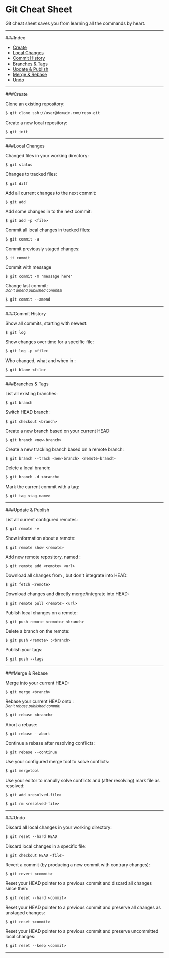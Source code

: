 Git Cheat Sheet
===============

Git cheat sheet saves you from learning all the commands by heart.

<hr>

###Index
* [Create](#1)
* [Local Changes](#2)
* [Commit History](#3)
* [Branches & Tags](#4)
* [Update & Publish](#5)
* [Merge & Rebase](#6)
* [Undo](#7)

<hr>
###Create

Clone an existing repository:
```
$ git clone ssh://user@domain.com/repo.git
```

Create a new local repository:
```
$ git init
```

<hr>
###Local Changes

Changed files in your working directory:
```
$ git status
```

Changes to tracked files:
```
$ git diff
```

Add all current changes to the next commit:
```
$ git add
```

Add some changes in <file> to the next commit:
```
$ git add -p <file>
```

Commit all local changes in tracked files:
```
$ git commit -a
```

Commit previously staged changes:
```
$ it commit
```

Commit with message
```
$ git commit -m 'message here'
```

Change last commit:<br>
<em><sub>Don't amend published commits!</sub></em>
```
$ git commit --amend
```

<hr>
###Commit History

Show all commits, starting with newest:
```
$ git log
```

Show changes over time for a specific file:
```
$ git log -p <file>
```

Who changed, what and when in <file>:
```
$ git blame <file>
```

<hr>
###Branches & Tags

List all existing branches:
```
$ git branch
```

Switch HEAD branch:
```
$ git checkout <branch>
```

Create a new branch based on your current HEAD:
```
$ git branch <new-branch>
```

Create a new tracking branch based on a remote branch:
```
$ git branch --track <new-branch> <remote-branch>
```

Delete a local branch:
```
$ git branch -d <branch>
```

Mark the current commit with a tag:
```
$ git tag <tag-name>
```

<hr>
###Update & Publish

List all current configured remotes:
```
$ git remote -v
```

Show information about a remote:
```
$ git remote show <remote>
```

Add new remote repository, named <remote>:
```
$ git remote add <remote> <url>
```

Download all changes from <remote>, but don't integrate into HEAD:
```
$ git fetch <remote>
```

Download changes and directly merge/integrate into HEAD:
```
$ git remote pull <remote> <url>
```

Publish local changes on a remote:
```
$ git push remote <remote> <branch>
```

Delete a branch on the remote:
```
$ git push <remote> :<branch>
```

Publish your tags:
```
$ git push --tags
```

<hr>
###Merge & Rebase

Merge <branch> into your current HEAD:
```
$ git merge <branch>
```

Rebase your current HEAD onto <branch>:<br>
<em><sub>Don't rebase published commit!</sub></em>
```
$ git rebase <branch>
```

Abort a rebase:
```
$ git rebase --abort
```

Continue a rebase after resolving conflicts:
```
$ git rebase --continue
```

Use your configured merge tool to solve conflicts:
```
$ git mergetool
```

Use your editor to manully solve conflicts and (after resolving) mark file as resolved:
```
$ git add <resolved-file>
```
```
$ git rm <resolved-file>
```

<hr>
###Undo

Discard all local changes in your working directory:
```
$ git reset --hard HEAD
```

Discard local changes in a specific file:
```
$ git checkout HEAD <file>
```

Revert a commit (by producing a new commit with contrary changes):
```
$ git revert <commit>
```

Reset your HEAD pointer to a previous commit and discard all changes since then:
```
$ git reset --hard <commit>
```

Reset your HEAD pointer to a previous commit and preserve all changes as unstaged changes:
```
$ git reset <commit>
```

Reset your HEAD pointer to a previous commit and preserve uncommitted local changes:
```
$ git reset --keep <commit>
```

<hr>
